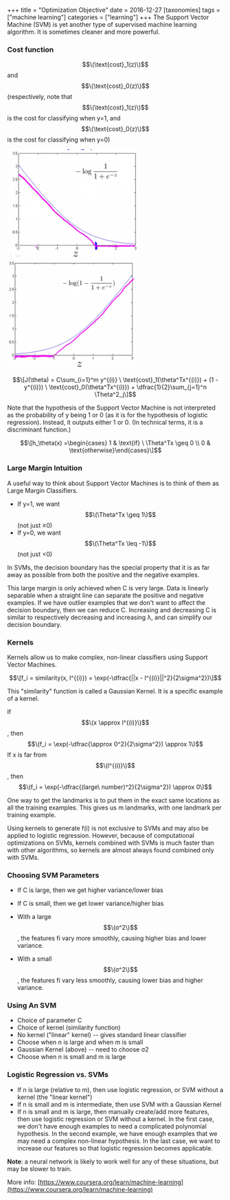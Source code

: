 +++
title = "Optimization Objective"
date = 2016-12-27
[taxonomies]
tags = ["machine learning"]
categories = ["learning"]
+++
The Support Vector Machine (SVM) is yet another type of supervised machine learning algorithm. It is sometimes cleaner and more powerful.

### Cost function

$$\(\text{cost}_1(z)\)$$ and $$\(\text{cost}_0(z)\)$$ (respectively, note that $$\(\text{cost}_1(z)\)$$ is the cost for classifying when y=1, and $$\(\text{cost}_0(z)\)$$ is the cost for classifying when y=0)

![image](./images/Svm_hing.png)
![image](./images/Svm_hinge_negative_class.png)

$$\[J(\theta) = C\sum_{i=1}^m y^{(i)} \ \text{cost}_1(\theta^Tx^{(i)}) + (1 - y^{(i)}) \ \text{cost}_0(\theta^Tx^{(i)}) + \dfrac{1}{2}\sum_{j=1}^n \Theta^2_j\]$$

Note that the hypothesis of the Support Vector Machine is not interpreted as the probability of y being 1 or 0 (as it is for the hypothesis of logistic regression). Instead, it outputs either 1 or 0. (In technical terms, it is a discriminant function.)

$$\[h_\theta(x) =\begin{cases}    1 & \text{if} \ \Theta^Tx \geq 0 \\    0 & \text{otherwise}\end{cases}\]$$

### Large Margin Intuition

A useful way to think about Support Vector Machines is to think of them as Large Margin Classifiers.

* If y=1, we want $$\(\Theta^Tx \geq 1\)$$ (not just ≥0)
* If y=0, we want $$\(\Theta^Tx \leq -1\)$$ (not just <0)

In SVMs, the decision boundary has the special property that it is as far away as possible from both the positive and the negative examples.

This large margin is only achieved when C is very large. Data is linearly separable when a straight line can separate the positive and negative examples. If we have outlier examples that we don't want to affect the decision boundary, then we can reduce C. Increasing and decreasing C is similar to respectively decreasing and increasing λ, and can simplify our decision boundary.

### Kernels

Kernels allow us to make complex, non-linear classifiers using Support Vector Machines.

$$\[f_i = similarity(x, l^{(i)}) = \exp(-\dfrac{||x - l^{(i)}||^2}{2\sigma^2})\]$$

This "similarity" function is called a Gaussian Kernel. It is a specific example of a kernel.

If $$\(x \approx l^{(i)}\)$$, then $$\(f_i = \exp(-\dfrac{\approx 0^2}{2\sigma^2}) \approx 1\)$$
If x is far from $$\(l^{(i)}\)$$, then $$\(f_i = \exp(-\dfrac{(large\ number)^2}{2\sigma^2}) \approx 0\)$$

One way to get the landmarks is to put them in the exact same locations as all the training examples. This gives us m landmarks, with one landmark per training example.

Using kernels to generate f(i) is not exclusive to SVMs and may also be applied to logistic regression. However, because of computational optimizations on SVMs, kernels combined with SVMs is much faster than with other algorithms, so kernels are almost always found combined only with SVMs.

### Choosing SVM Parameters

* If C is large, then we get higher variance/lower bias
* If C is small, then we get lower variance/higher bias

* With a large $$\(σ^2\)$$, the features fi vary more smoothly, causing higher bias and lower variance.
* With a small $$\(σ^2\)$$, the features fi vary less smoothly, causing lower bias and higher variance.

### Using An SVM

* Choice of parameter C
* Choice of kernel (similarity function)
* No kernel ("linear" kernel) -- gives standard linear classifier
* Choose when n is large and when m is small
* Gaussian Kernel (above) -- need to choose σ2
* Choose when n is small and m is large

### Logistic Regression vs. SVMs

* If n is large (relative to m), then use logistic regression, or SVM without a kernel (the "linear kernel")
* If n is small and m is intermediate, then use SVM with a Gaussian Kernel
* If n is small and m is large, then manually create/add more features, then use logistic regression or SVM without a kernel.
In the first case, we don't have enough examples to need a complicated polynomial hypothesis. In the second example, we have enough examples that we may need a complex non-linear hypothesis. In the last case, we want to increase our features so that logistic regression becomes applicable.

**Note**: a neural network is likely to work well for any of these situations, but may be slower to train.

More info:
[https://www.coursera.org/learn/machine-learning](https://www.coursera.org/learn/machine-learning)